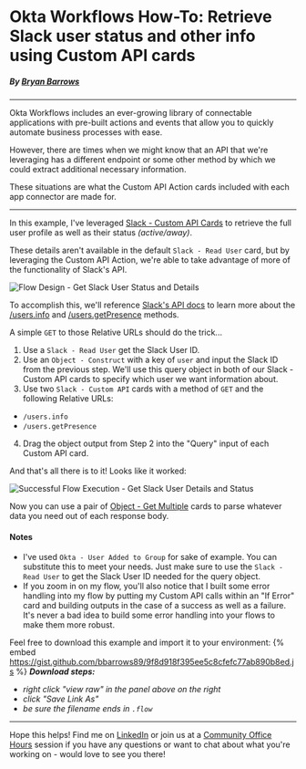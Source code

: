 # Okta Workflows How-To: Retrieve Slack user status and other info using Custom API cards
##### By [Bryan Barrows](https://www.linkedin.com/in/bbarrows89/)

---
Okta Workflows includes an ever-growing library of connectable applications with pre-built actions and events that allow you to quickly automate business processes with ease.

However, there are times when we might know that an API that we're leveraging has a different endpoint or some other method by which we could extract additional necessary information.

These situations are what the Custom API Action cards included with each app connector are made for.

---

In this example, I've leveraged [Slack - Custom API Cards](https://help.okta.com/wf/en-us/Content/Topics/Workflows/connector-reference/slack/actions/httprequest.htm) to retrieve the full user profile as well as their status _(active/away)_. 

These details aren't available in the default `Slack - Read User` card, but by leveraging the Custom API Action, we're able to take advantage of more of the functionality of Slack's API.


![Flow Design - Get Slack User Status and Details](https://dev-to-uploads.s3.amazonaws.com/uploads/articles/b54rsgkp10qnthh9pe0d.png)


To accomplish this, we'll reference [Slack's API docs](https://api.slack.com/) to learn more about the [/users.info](https://api.slack.com/methods/users.info) and [/users.getPresence](https://api.slack.com/methods/users.getPresence) methods.

A simple `GET` to those Relative URLs should do the trick...

1. Use a `Slack - Read User` get the Slack User ID.
2. Use an `Object - Construct` with a key of `user` and input the Slack ID from the previous step. We'll use this query object in both of our Slack - Custom API cards to specify which user we want information about. 
3. Use two `Slack - Custom API` cards with a method of `GET` and the following Relative URLs:
  * `/users.info`
  * `/users.getPresence`
4. Drag the object output from Step 2 into the "Query" input of each Custom API card.

And that's all there is to it! Looks like it worked:

![Successful Flow Execution - Get Slack User Details and Status](https://dev-to-uploads.s3.amazonaws.com/uploads/articles/ksq75y9gr3x3pkdm135a.png)

Now you can use a pair of [Object - Get Multiple](https://help.okta.com/wf/en-us/Content/Topics/Workflows/function-reference/Object/object_pick.htm) cards to parse whatever data you need out of each response body. 

#### Notes 
* I've used `Okta - User Added to Group` for sake of example. You can substitute this to meet your needs. Just make sure to use the `Slack - Read User` to get the Slack User ID needed for the query object. 
* If you zoom in on my flow, you'll also notice that I built some error handling into my flow by putting my Custom API calls within an "If Error" card and building outputs in the case of a success as well as a failure. It's never a bad idea to build some error handling into your flows to make them more robust. 

Feel free to download this example and import it to your environment: {% embed https://gist.github.com/bbarrows89/9f8d918f395ee5c8cfefc77ab890b8ed.js %} **_Download steps:_** 
* _right click "view raw" in the panel above on the right_ 
* _click "Save Link As"_
* _be sure the filename ends in `.flow`_

---

Hope this helps! Find me on [LinkedIn](https://www.linkedin.com/in/bbarrows89/) or join us at a [Community Office Hours](https://calendly.com/oktaworkflows) session if you have any questions or want to chat about what you're working on - would love to see you there!
